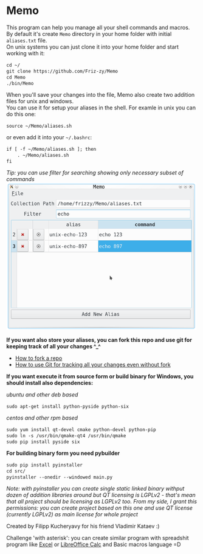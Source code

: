 # Memo
This program can help you manage all your shell commands and macros.  
By default it's create `Memo` directory in your home folder with initial `aliases.txt` file.  
On unix systems you can just clone it into your home folder and start working with it:
```
cd ~/
git clone https://github.com/Friz-zy/Memo
cd Memo
./bin/Memo
```

When you'll save your changes into the file, Memo also create two addition files for unix and windows.  
You can use it for setup your aliases in the shell. For examle in unix you can do this one:
```
source ~/Memo/aliases.sh
```
or even add it into your `~/.bashrc`:
```
if [ -f ~/Memo/aliases.sh ]; then
    . ~/Memo/aliases.sh
fi
```

*Tip: you can use filter for searching showing only necessary subset of commands*  
<img src="./Memo.png" alt="Image with example of filtering" width="500">

**If you want also store your aliases, you can fork this repo and use git for keeping track of all your changes ^_^**

* [How to fork a repo](https://help.github.com/articles/fork-a-repo/)
* [How to use Git for tracking all your changes even without fork](https://githowto.com/)

**If you want execute it from source form or build binary for Windows, you should install also dependencies:**

*ubuntu and other deb based*
```
sudo apt-get install python-pyside python-six
```

*centos and other rpm based*
```
sudo yum install qt-devel cmake python-devel python-pip
sudo ln -s /usr/bin/qmake-qt4 /usr/bin/qmake
sudo pip install pyside six
```

**For building binary form you need pybuilder**
```
sudo pip install pyinstaller
cd src/
pyinstaller --onedir --windowed main.py
```

*Note: with pyinstaller you can create single static linked binary withput dozen of addition libraries around but QT licensing is LGPLv2 - that's mean that all project should be licensing as LGPLv2 too. From my side, I grant this permissions: you can create project based on this one and use QT license (currently LGPLv2) as main license for whole project*


Created by Filipp Kucheryavy for his friend Vladimir Kataev :)

Challenge 'with asterisk': you can create similar program with spreadshit program like [Excel](https://en.wikipedia.org/wiki/Microsoft_Excel) or [LibreOffice Calc](https://en.wikipedia.org/wiki/LibreOffice) and Basic macros language =D
